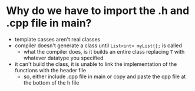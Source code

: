 # Why do we have to import the .h and .cpp file in main?
  
  - template casses aren't real classes
  - compiler doesn't generate a class until `List<int> myList{};` is called
  	- what the compiler does, is it builds an entire class replacing `T` with whatever datatype you specified
  - it can't build the class, it is unable to link the implementation of the functions with the header file
  	- so, either include .cpp file in main or copy and paste the cpp file at the bottom of the h file
  
